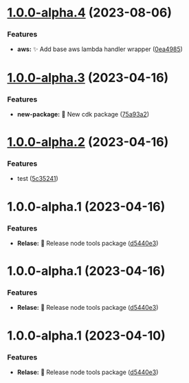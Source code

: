 # [1.0.0-alpha.4](https://github.com/shanwker1223/tools/compare/tools-node-v1.0.0-alpha.3...tools-node-v1.0.0-alpha.4) (2023-08-06)


### Features

* **aws:** :sparkles: Add base aws lambda handler wrapper ([0ea4985](https://github.com/shanwker1223/tools/commit/0ea49853fa9fbab72be3dd9cdf6fbc61e296660e))

# [1.0.0-alpha.3](https://github.com/shanwker1223/tools/compare/tools-node-v1.0.0-alpha.2...tools-node-v1.0.0-alpha.3) (2023-04-16)


### Features

* **new-package:** :tada: New cdk package ([75a93a2](https://github.com/shanwker1223/tools/commit/75a93a21370c33ad825ef8c15781d7bc89ec0ba7))

# [1.0.0-alpha.2](https://github.com/shanwker1223/tools/compare/tools-node-v1.0.0-alpha.1...tools-node-v1.0.0-alpha.2) (2023-04-16)


### Features

* test ([5c35241](https://github.com/shanwker1223/tools/commit/5c35241174bd5973ffde2212802e93fe860a67d4))

# 1.0.0-alpha.1 (2023-04-16)


### Features

* **Relase:** :tada: Release node tools package ([d5440e3](https://github.com/shanwker1223/tools/commit/d5440e3758ce33d382917a9b68e9bf4567c0f835))

# 1.0.0-alpha.1 (2023-04-16)


### Features

* **Relase:** :tada: Release node tools package ([d5440e3](https://github.com/shanwker1223/tools/commit/d5440e3758ce33d382917a9b68e9bf4567c0f835))

# 1.0.0-alpha.1 (2023-04-10)


### Features

* **Relase:** :tada: Release node tools package ([d5440e3](https://github.com/shanwker1223/tools/commit/d5440e3758ce33d382917a9b68e9bf4567c0f835))
